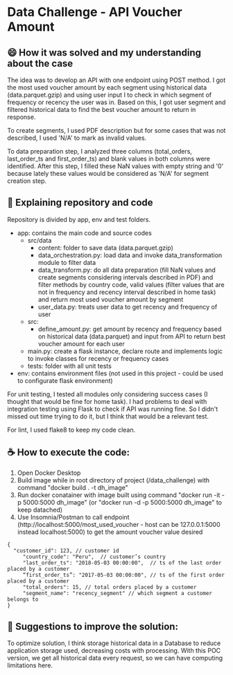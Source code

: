 # Data Challenge - API Voucher Amount

## 😄 How it was solved and my understanding about the case

The idea was to develop an API with one endpoint using POST method. I got the most used voucher amount by each segment using historical data (data.parquet.gzip) and using user input I to check in which segment of frequency or recency the user was in. Based on this, I got user segment and filtered historical data to find the best voucher amount to return in response.

To create segments, I used PDF description but for some cases that was not described, I used 'N/A' to mark as invalid values.

To data preparation step, I analyzed three columns (total_orders, last_order_ts and first_order_ts) and blank values in both columns were identified. After this step, I filled these NaN values with empty string and '0' because lately these values would be considered as 'N/A' for segment creation step.


## 🚀 Explaining repository and code

Repository is divided by app, env and test folders. 
* app: contains the main code and source codes
	* src/data
		* content: folder to save data (data.parquet.gzip)
		* data_orchestration.py: load data and invoke data_transformation module to filter data
		* data_transform.py: do all data preparation (fill NaN values and create segments considering intervals described in PDF) and filter methods by country code, valid values (filter values that are not in frequency and recency interval described in home task) and return most used voucher amount by segment
		* user_data.py: treats user data to get recency and frequency of user
	* src:
		* define_amount.py: get amount by recency and frequency based on historical data (data.parquet) and input from API to return best voucher amount for each user
	* main.py: create a flask instance, declare route and implements logic to invoke classes for recency or frequency cases
	* tests: folder with all unit tests
* env: contains environment files (not used in this project - could be used to configurate flask environment)

For unit testing, I tested all modules only considering success cases (I thought that would be fine for home task). I had problems to deal with integration testing using Flask to check if API was running fine. So I didn't missed out time trying to do it, but I think that would be a relevant test.

For lint, I used flake8 to keep my code clean.

## ☕ How to execute the code:

1. Open Docker Desktop
2. Build image while in root directory of project (/data_challenge) with command "docker build . -t dh_image"
3. Run docker conatainer with image built using command "docker run -it -p 5000:5000 dh_image" (or "docker run -d -p 5000:5000 dh_image" to keep datached)
4. Use Insomnia/Postman to call endpoint (http://localhost:5000/most_used_voucher - host can be 127.0.0.1:5000 instead localhost:5000) to get the amount voucher value desired

```
{
  "customer_id": 123, // customer id
	 "country_code": "Peru",  // customer’s country
	 "last_order_ts": "2018-05-03 00:00:00",  // ts of the last order placed by a customer
	 “first_order_ts”: "2017-05-03 00:00:00", // ts of the first order placed by a customer
	 "total_orders": 15, // total orders placed by a customer
	 "segment_name": "recency_segment" // which segment a customer belongs to
}

```


## 🤝 Suggestions to improve the solution:

To optimize solution, I think storage historical data in a Database to reduce application storage used, decreasing costs with processing. With this POC version, we get all historical data every request, so we can have computing limitations here.
